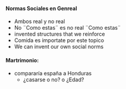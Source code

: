 #### Normas Sociales en Genreal
 - Ambos real y no real
 - No ¨Como estas¨ es no real ¨Como estas¨
 - invented structures that we reinforce
 - Comida es importate por este topico
 - We can invent our own social norms
#### Martrimonio:
 - compararía españa a Honduras
	 - ¿casarse o no? o ¿Edad?
<!--stackedit_data:
eyJoaXN0b3J5IjpbLTYwNjc2OTY3NywtMTc2MzE4MDc4MiwyMD
M3NTI4MDUxLC0xNDc2NjE3MDAzLC0zNTYyMDI1MDAsMTQ2NTA4
MTg0N119
-->
